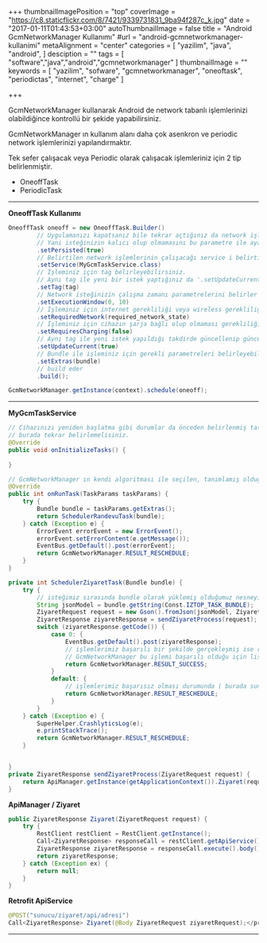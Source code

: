 +++
thumbnailImagePosition = "top"
coverImage = "https://c8.staticflickr.com/8/7421/9339731831_9ba94f287c_k.jpg"
date = "2017-01-11T01:43:53+03:00"
autoThumbnailImage = false
title = "Android GcmNetworkManager Kullanımı"
#url = "android-gcmnetworkmanager-kullanimi"
metaAlignment = "center"
categories = [
  "yazilim",
  "java",
  "android",
]
desciption = ""
tags = [
  "software","java","android","gcmnetworkmanager"
]
thumbnailImage = ""
keywords = [
  "yazilim",
  "sofware",
  "gcmnetworkmanager",
  "oneoftask",
  "periodictas",
  "internet",
  "charge"
]

+++


GcmNetworkManager kullanarak Android de network tabanlı işlemlerinizi olabildiğince kontrollü bir şekide yapabilirsiniz.

GcmNetworkManager ın kullanım alanı daha çok asenkron ve periodic network işlemlerinizi yapılandırmaktır.

Tek sefer çalışacak veya Periodic olarak çalışacak işlemleriniz için 2 tip belirlenmiştir.

- OneoffTask
- PeriodicTask


---

**OneoffTask Kullanımı**

```java
OneoffTask oneoff = new OneoffTask.Builder()
        // Uygulamanızı kapatsanız bile tekrar açtığınız da network işleminiz işleme konulur.
        // Yani isteğinizin kalıcı olup olmamasını bu parametre ile ayarlayabilirsiniz.
        .setPersisted(true)
        // Belirtilen network işlemlerinin çalışacağı service i belirtir.
        .setService(MyGcmTaskService.class)
        // İşleminiz için tag belirleyebilirsiniz.
        // Aynı tag ile yeni bir istek yaptığınız da '.setUpdateCurrent(true)' olarak belirlenmiş ise isteğinizi yeni istek ile günceller. Yani eski isteğiniz geçersiz olacaktır. 'setUpdateCurrent(false)' olarak belirlenir ise aynı tag ile yeni istekte bulunsanız bile her iki isteğiniz de çalışacaktır. 
        .setTag(tag)
        // Network isteğinizin çalışma zamanı parametrelerini belirler
        .setExecutionWindow(0, 10)
        // İşleminiz için internet gerekliliği veya wireless gerekliliği parametrelerini belirler
        .setRequiredNetwork(required_network_state)
        // İşleminiz için cihazın şarja bağlı olup olmaması gerekliliğini belirler
        .setRequiresCharging(false)
        // Aynı tag ile yeni istek yapıldığı takdirde güncellenip güncellenmemesi durumunu belirler
        .setUpdateCurrent(true)
        // Bundle ile işleminiz için gerekli parametreleri belirleyebilirsiniz
        .setExtras(bundle)
        // build eder
        .build();

GcmNetworkManager.getInstance(context).schedule(oneoff);
```

---


**MyGcmTaskService**

```java
// Cihazınızı yeniden başlatma gibi durumlar da önceden belirlenmiş task lerinizin çalışmasını devam ettirmesini istiyorsanız
// burada tekrar belirlemelisiniz.
@Override
public void onInitializeTasks() {
    
}

// GcmNetworkManager ın kendi algoritması ile seçilen, tanımlamış olduğunuz istek bu kod bloğuna girecek.
@Override
public int onRunTask(TaskParams taskParams) {
    try {
        Bundle bundle = taskParams.getExtras();
        return SchedulerRandevuTask(bundle);        
    } catch (Exception e) {
        ErrorEvent errorEvent = new ErrorEvent();
        errorEvent.setErrorContent(e.getMessage());
        EventBus.getDefault().post(errorEvent);
        return GcmNetworkManager.RESULT_RESCHEDULE;
    }
}

private int SchedulerZiyaretTask(Bundle bundle) {
    try {
        // isteğimiz sırasında bundle olarak yüklemiş olduğumuz nesneyi burada yakalıyoruz
        String jsonModel = bundle.getString(Const.IZTOP_TASK_BUNDLE);
        ZiyaretRequest request = new Gson().fromJson(jsonModel, ZiyaretRequest.class);
        ZiyaretResponse ziyaretResponse = sendZiyaretProcess(request);
        switch (ziyaretResponse.getCode()) {
            case 0: {
                EventBus.getDefault().post(ziyaretResponse);                
                // işlemlerimiz başarılı bir şekilde gerçekleşmiş ise result değeri olarak RESULT_SUCCESS dönüyoruz.
                // GcmNetworkManager bu işlemi başarılı olduğu için listeden silecek ve tekrar çalıştırmayı denemicektir.
                return GcmNetworkManager.RESULT_SUCCESS;
            }
            default: {
                // işlemlerimiz başarısız olması durumunda ( burada sunucuya istekte bulunulmuş ve dönen değer 0 değil ise başarısız olarak belirlenmiştir )isteğin tekrar çalışması için result değeri olarak RESULT_RESCHEDULE dönüyoruz.
                return GcmNetworkManager.RESULT_RESCHEDULE;
            }
        }
    } catch (Exception e) {
        SuperHelper.CrashlyticsLog(e);
        e.printStackTrace();
        return GcmNetworkManager.RESULT_RESCHEDULE;
    }


}
private ZiyaretResponse sendZiyaretProcess(ZiyaretRequest request) {
    return ApiManager.getInstance(getApplicationContext()).Ziyaret(request);
}

```

**ApiManager / Ziyaret**

```java
public ZiyaretResponse Ziyaret(ZiyaretRequest request) {
    try {
        RestClient restClient = RestClient.getInstance();
        Call<ZiyaretResponse> responseCall = restClient.getApiService().Ziyaret(request);
        ZiyaretResponse ziyaretResponse = responseCall.execute().body();
        return ziyaretResponse;
    } catch (Exception ex) {
        return null;
    }
}
```

**Retrofit ApiService**

```java
@POST("sunucu/ziyaret/api/adresi")
Call<ZiyaretResponse> Ziyaret(@Body ZiyaretRequest ziyaretRequest);</pre>
```

---
